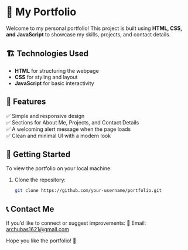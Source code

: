 # 🌟 My Portfolio  

Welcome to my personal portfolio! This project is built using **HTML, CSS, and JavaScript** to showcase my skills, projects, and contact details.  

## 🏗 Technologies Used  
- **HTML** for structuring the webpage  
- **CSS** for styling and layout  
- **JavaScript** for basic interactivity  

## 📌 Features  
✅ Simple and responsive design  
✅ Sections for About Me, Projects, and Contact Details  
✅ A welcoming alert message when the page loads  
✅ Clean and minimal UI with a modern look  

## 🚀 Getting Started  
To view the portfolio on your local machine:  
1. Clone the repository:  
   ```bash
   git clone https://github.com/your-username/portfolio.git

## 📞 Contact Me
If you’d like to connect or suggest improvements:
📧 Email: archubas1621@gmail.com

Hope you like the portfolio! 🚀
